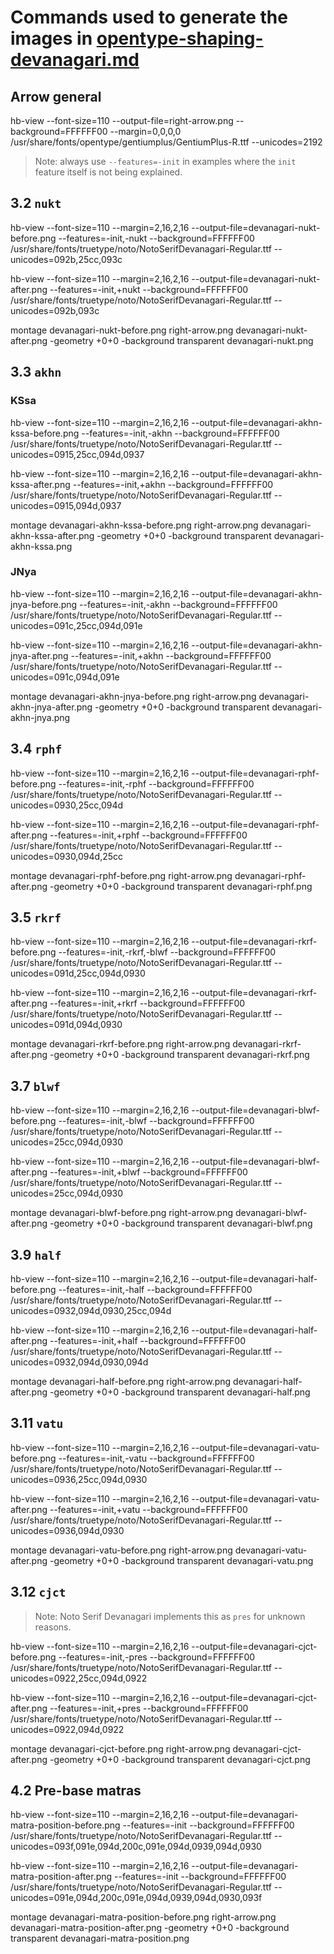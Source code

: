 # Commands used to generate the images in [opentype-shaping-devanagari.md](/[opentype-shaping-devanagari.md)

## Arrow general

hb-view --font-size=110 --output-file=right-arrow.png --background=FFFFFF00 --margin=0,0,0,0 /usr/share/fonts/opentype/gentiumplus/GentiumPlus-R.ttf --unicodes=2192


> Note: always use `--features=-init` in examples where the `init`
> feature itself is not being explained.


## 3.2 `nukt`

hb-view --font-size=110 --margin=2,16,2,16 --output-file=devanagari-nukt-before.png --features=-init,-nukt --background=FFFFFF00 /usr/share/fonts/truetype/noto/NotoSerifDevanagari-Regular.ttf --unicodes=092b,25cc,093c

hb-view --font-size=110 --margin=2,16,2,16 --output-file=devanagari-nukt-after.png --features=-init,+nukt --background=FFFFFF00 /usr/share/fonts/truetype/noto/NotoSerifDevanagari-Regular.ttf --unicodes=092b,093c

montage devanagari-nukt-before.png right-arrow.png devanagari-nukt-after.png -geometry +0+0 -background transparent devanagari-nukt.png



## 3.3 `akhn`

### KSsa

hb-view --font-size=110 --margin=2,16,2,16 --output-file=devanagari-akhn-kssa-before.png --features=-init,-akhn --background=FFFFFF00 /usr/share/fonts/truetype/noto/NotoSerifDevanagari-Regular.ttf --unicodes=0915,25cc,094d,0937

hb-view --font-size=110 --margin=2,16,2,16 --output-file=devanagari-akhn-kssa-after.png --features=-init,+akhn --background=FFFFFF00 /usr/share/fonts/truetype/noto/NotoSerifDevanagari-Regular.ttf --unicodes=0915,094d,0937

montage devanagari-akhn-kssa-before.png right-arrow.png devanagari-akhn-kssa-after.png -geometry +0+0 -background transparent devanagari-akhn-kssa.png

### JNya

hb-view --font-size=110 --margin=2,16,2,16 --output-file=devanagari-akhn-jnya-before.png --features=-init,-akhn --background=FFFFFF00 /usr/share/fonts/truetype/noto/NotoSerifDevanagari-Regular.ttf --unicodes=091c,25cc,094d,091e

hb-view --font-size=110 --margin=2,16,2,16 --output-file=devanagari-akhn-jnya-after.png --features=-init,+akhn --background=FFFFFF00 /usr/share/fonts/truetype/noto/NotoSerifDevanagari-Regular.ttf --unicodes=091c,094d,091e

montage devanagari-akhn-jnya-before.png right-arrow.png devanagari-akhn-jnya-after.png -geometry +0+0 -background transparent devanagari-akhn-jnya.png


## 3.4 `rphf`

hb-view --font-size=110 --margin=2,16,2,16 --output-file=devanagari-rphf-before.png --features=-init,-rphf --background=FFFFFF00 /usr/share/fonts/truetype/noto/NotoSerifDevanagari-Regular.ttf --unicodes=0930,25cc,094d

hb-view --font-size=110 --margin=2,16,2,16 --output-file=devanagari-rphf-after.png --features=-init,+rphf --background=FFFFFF00 /usr/share/fonts/truetype/noto/NotoSerifDevanagari-Regular.ttf --unicodes=0930,094d,25cc

montage devanagari-rphf-before.png right-arrow.png devanagari-rphf-after.png -geometry +0+0 -background transparent devanagari-rphf.png


## 3.5 `rkrf`

hb-view --font-size=110 --margin=2,16,2,16 --output-file=devanagari-rkrf-before.png --features=-init,-rkrf,-blwf --background=FFFFFF00 /usr/share/fonts/truetype/noto/NotoSerifDevanagari-Regular.ttf --unicodes=091d,25cc,094d,0930

hb-view --font-size=110 --margin=2,16,2,16 --output-file=devanagari-rkrf-after.png --features=-init,+rkrf --background=FFFFFF00 /usr/share/fonts/truetype/noto/NotoSerifDevanagari-Regular.ttf --unicodes=091d,094d,0930

montage devanagari-rkrf-before.png right-arrow.png devanagari-rkrf-after.png -geometry +0+0 -background transparent devanagari-rkrf.png


## 3.7 `blwf`

hb-view --font-size=110 --margin=2,16,2,16 --output-file=devanagari-blwf-before.png --features=-init,-blwf --background=FFFFFF00 /usr/share/fonts/truetype/noto/NotoSerifDevanagari-Regular.ttf --unicodes=25cc,094d,0930

hb-view --font-size=110 --margin=2,16,2,16 --output-file=devanagari-blwf-after.png --features=-init,+blwf --background=FFFFFF00 /usr/share/fonts/truetype/noto/NotoSerifDevanagari-Regular.ttf --unicodes=25cc,094d,0930

montage devanagari-blwf-before.png right-arrow.png devanagari-blwf-after.png -geometry +0+0 -background transparent devanagari-blwf.png


## 3.9 `half`

hb-view --font-size=110 --margin=2,16,2,16 --output-file=devanagari-half-before.png --features=-init,-half --background=FFFFFF00 /usr/share/fonts/truetype/noto/NotoSerifDevanagari-Regular.ttf --unicodes=0932,094d,0930,25cc,094d

hb-view --font-size=110 --margin=2,16,2,16 --output-file=devanagari-half-after.png --features=-init,+half --background=FFFFFF00 /usr/share/fonts/truetype/noto/NotoSerifDevanagari-Regular.ttf --unicodes=0932,094d,0930,094d

montage devanagari-half-before.png right-arrow.png devanagari-half-after.png -geometry +0+0 -background transparent devanagari-half.png


## 3.11 `vatu`

hb-view --font-size=110 --margin=2,16,2,16 --output-file=devanagari-vatu-before.png --features=-init,-vatu --background=FFFFFF00 /usr/share/fonts/truetype/noto/NotoSerifDevanagari-Regular.ttf --unicodes=0936,25cc,094d,0930

hb-view --font-size=110 --margin=2,16,2,16 --output-file=devanagari-vatu-after.png --features=-init,+vatu --background=FFFFFF00 /usr/share/fonts/truetype/noto/NotoSerifDevanagari-Regular.ttf --unicodes=0936,094d,0930

montage devanagari-vatu-before.png right-arrow.png devanagari-vatu-after.png -geometry +0+0 -background transparent devanagari-vatu.png


## 3.12 `cjct`

> Note: Noto Serif Devanagari implements this as `pres` for unknown
> reasons.

hb-view --font-size=110 --margin=2,16,2,16 --output-file=devanagari-cjct-before.png --features=-init,-pres --background=FFFFFF00 /usr/share/fonts/truetype/noto/NotoSerifDevanagari-Regular.ttf --unicodes=0922,25cc,094d,0922

hb-view --font-size=110 --margin=2,16,2,16 --output-file=devanagari-cjct-after.png --features=-init,+pres --background=FFFFFF00 /usr/share/fonts/truetype/noto/NotoSerifDevanagari-Regular.ttf --unicodes=0922,094d,0922

montage devanagari-cjct-before.png right-arrow.png devanagari-cjct-after.png -geometry +0+0 -background transparent devanagari-cjct.png


## 4.2 Pre-base matras

hb-view --font-size=110 --margin=2,16,2,16 --output-file=devanagari-matra-position-before.png --features=-init --background=FFFFFF00 /usr/share/fonts/truetype/noto/NotoSerifDevanagari-Regular.ttf --unicodes=093f,091e,094d,200c,091e,094d,0939,094d,0930

hb-view --font-size=110 --margin=2,16,2,16 --output-file=devanagari-matra-position-after.png --features=-init --background=FFFFFF00 /usr/share/fonts/truetype/noto/NotoSerifDevanagari-Regular.ttf --unicodes=091e,094d,200c,091e,094d,0939,094d,0930,093f

montage devanagari-matra-position-before.png right-arrow.png devanagari-matra-position-after.png -geometry +0+0 -background transparent devanagari-matra-position.png


